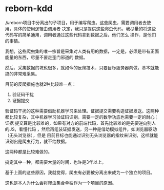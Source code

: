# reborn-kdd

从reborn项目中分离出的子项目，用于编写爬虫。这些爬虫，需要调用者去使用，具体的使用逻辑由调用者
决定，我只是提供这些爬虫代码，我尽量的将这些代码写的简单通用，调用者通过这些代码拿到数据之后，他们怎么
操作，是他们的事情。

我想，这些爬虫集的唯一宗旨是采集对人类有用的数据，一定是，必须是带有正面能量的东西，尽量不要走歪门邪道的
数据。

然后，采集数据的坑也很多，就如今的反爬技术，只要目标服务器向做，基本就能搞的非常难采集。

目前的反爬措施也就2种比较难一点：
1. 验证码干扰
2. 证据提交

验证码干扰的这种需要借助机器学习来处理。证据提交需要构造证据发送。这两种
都比较复杂，其中机器学习验证码识别，需要一定的数学功底也需要一定的耐心；证据
提交算是比较难的，如果有对方的前端代码，首先比较难的是先要逆向别人的JS，看懂代码
，然后再组装证据发送，另一种是借助模拟组件，如浏览器驱动（无头浏览器），但是
目前目标也能通过识别无头浏览器的指纹来识别，这样就能识别出是爬虫行为，就不给数据。

这两种都是比较难做的。

搞定其中一种，都需要大量的时间，也许是3年以上。

基于上面的这些原因，我就觉得，爬虫有必要被分离出来成为一个独立的项目。

这也是本人为什么会将爬虫集合单独作为一个项目的原因。